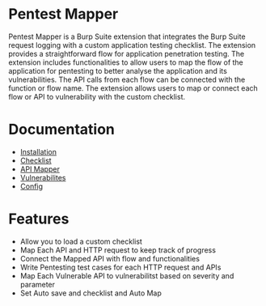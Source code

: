 # Pentest Mapper

Pentest Mapper is a Burp Suite extension that integrates the Burp Suite request logging with a custom application testing checklist. 
The extension provides a straightforward flow for application penetration testing. The extension includes functionalities to allow users to map the flow of the application for pentesting to better analyse the application and its vulnerabilities.
The API calls from each flow can be connected with the function or flow name. The extension allows users to map or connect each flow or API to vulnerability with the custom checklist.



# Documentation
- [Installation](installation.md)
- [Checklist](Checklist.md)
- [API Mapper](API-Mapper.md)
- [Vulnerabilites](Vulnerabilites.md)
- [Config](Config.md)


# Features

- Allow you to load a custom checklist
- Map Each API and HTTP request to keep track of progress
- Connect the Mapped API with flow and functionalities
- Write Pentesting test cases for each HTTP request and APIs
- Map Each Vulnerable API to vulnerabilitst based on severity and parameter
- Set Auto save and checklist and Auto Map
